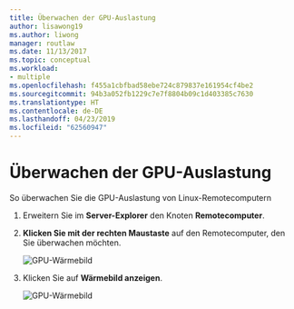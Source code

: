 ```yaml
---
title: Überwachen der GPU-Auslastung
author: lisawong19
ms.author: liwong
manager: routlaw
ms.date: 11/13/2017
ms.topic: conceptual
ms.workload:
- multiple
ms.openlocfilehash: f455a1cbfbad58ebe724c879837e161954cf4be2
ms.sourcegitcommit: 94b3a052fb1229c7e7f8804b09c1d403385c7630
ms.translationtype: HT
ms.contentlocale: de-DE
ms.lasthandoff: 04/23/2019
ms.locfileid: "62560947"
---
```

# <a name="monitoring-gpu-utilization"></a>Überwachen der GPU-Auslastung

So überwachen Sie die GPU-Auslastung von Linux-Remotecomputern

1. Erweitern Sie im **Server-Explorer** den Knoten **Remotecomputer**.
2. **Klicken Sie mit der rechten Maustaste**  auf den Remotecomputer, den Sie überwachen möchten.

    ![GPU-Wärmebild](media/monitor-gpu/gpu-heatmap-0.png)

3. Klicken Sie auf **Wärmebild anzeigen**.

    ![GPU-Wärmebild](media/monitor-gpu/heatmap.png)
